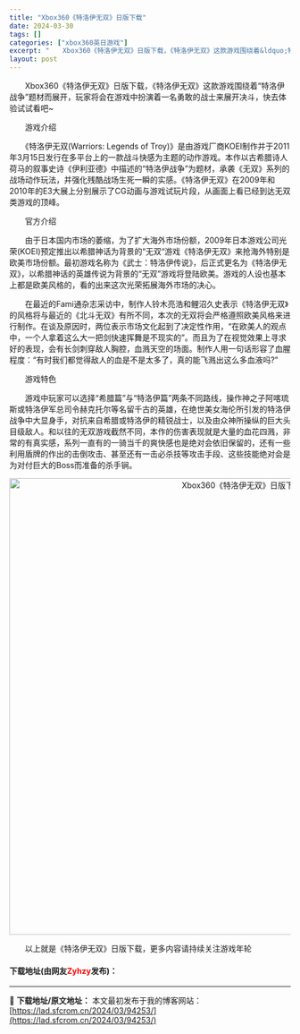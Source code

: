 ```yaml
---
title: "Xbox360《特洛伊无双》日版下载"
date: 2024-03-30
tags: []
categories: ["xbox360英日游戏"]
excerpt: "　　Xbox360《特洛伊无双》日版下载，《特洛伊无双》这款游戏围绕着&ldquo;特洛伊战争&rdquo;题材而展开，玩家将会在游戏中扮演着一名勇敢的战士来展开决斗，快去体验试试看吧~ 　　游戏介绍 　　《特洛伊无双(Warriors: Legends of Troy)》是由游戏厂商KOEI制作并&hellip;"
layout: post
---
```


 <p>　　Xbox360《特洛伊无双》日版下载，《特洛伊无双》这款游戏围绕着&ldquo;特洛伊战争&rdquo;题材而展开，玩家将会在游戏中扮演着一名勇敢的战士来展开决斗，快去体验试试看吧~</p> <p>　　游戏介绍</p> <p>　　《特洛伊无双(Warriors: Legends of Troy)》是由游戏厂商KOEI制作并于2011年3月15日发行在多平台上的一款战斗快感为主题的动作游戏。本作以古希腊诗人荷马的叙事史诗《伊利亚德》中描述的&ldquo;特洛伊战争&rdquo;为题材，承袭《无双》系列的战场动作玩法，并强化残酷战场生死一瞬的实感。《特洛伊无双》在2009年和2010年的E3大展上分别展示了CG动画与游戏试玩片段，从画面上看已经到达无双类游戏的顶峰。</p> <p>　　官方介绍</p> <p>　　由于日本国内市场的萎缩，为了扩大海外市场份额，2009年日本游戏公司光荣(KOEI)预定推出以希腊神话为背景的&ldquo;无双&ldquo;游戏《特洛伊无双》来抢海外特别是欧美市场份额。最初游戏名称为《武士：特洛伊传说》，后正式更名为《特洛伊无双》，以希腊神话的英雄传说为背景的&ldquo;无双&rdquo;游戏将登陆欧美。游戏的人设也基本上都是欧美风格的，看的出来这次光荣拓展海外市场的决心。</p> <p>　　在最近的Fami通杂志采访中，制作人铃木亮浩和鲤沼久史表示《特洛伊无双》的风格将与最近的《北斗无双》有所不同，本次的无双将会严格遵照欧美风格来进行制作。在谈及原因时，两位表示市场文化起到了决定性作用，&ldquo;在欧美人的观点中，一个人拿着这么大一把剑快速挥舞是不现实的&rdquo;。而且为了在视觉效果上寻求好的表现，会有长剑刺穿敌人胸腔，血溅天空的场面。制作人用一句话形容了血腥程度：&ldquo;有时我们都觉得敌人的血是不是太多了，真的能飞溅出这么多血液吗?&rdquo;</p> <p>　　游戏特色</p> <p>　　游戏中玩家可以选择&ldquo;希腊篇&rdquo;与&ldquo;特洛伊篇&rdquo;两条不同路线，操作神之子阿喀琉斯或特洛伊军总司令赫克托尔等名留千古的英雄，在绝世美女海伦所引发的特洛伊战争中大显身手，对抗来自希腊或特洛伊的精锐战士，以及由众神所操纵的巨大头目级敌人。和以往的无双游戏截然不同，本作的伤害表现就是大量的血花四溅，非常的有真实感，系列一直有的一骑当千的爽快感也是绝对会依旧保留的，还有一些利用盾牌的作出的击倒攻击、甚至还有一击必杀技等攻击手段、这些技能绝对会是为对付巨大的Boss而准备的杀手锏。</p> <p align="center"><img align="" border="0" src="https://lad.sfcrom.cn/wp-content/uploads/2024/03/20240330_6607d447ea71b.jpg" width="816" alt="Xbox360《特洛伊无双》日版下载" /></p> <p>　　以上就是《特洛伊无双》日版下载，更多内容请持续关注游戏年轮</p> <p><h4>下载地址(由网友<font color="red">Zyhzy</font>发布)：</h4></p> 

---
📖 **下载地址/原文地址：** 本文最初发布于我的博客网站：[https://lad.sfcrom.cn/2024/03/94253/](https://lad.sfcrom.cn/2024/03/94253/)
